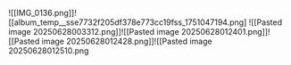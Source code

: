![[IMG_0136.png]]![[album_temp__sse7732f205df378e773cc19fss_1751047194.png]
![[Pasted image 20250628003312.png]]![[Pasted image 20250628012401.png]]![[Pasted image 20250628012428.png]]![[Pasted image 20250628012510.png

